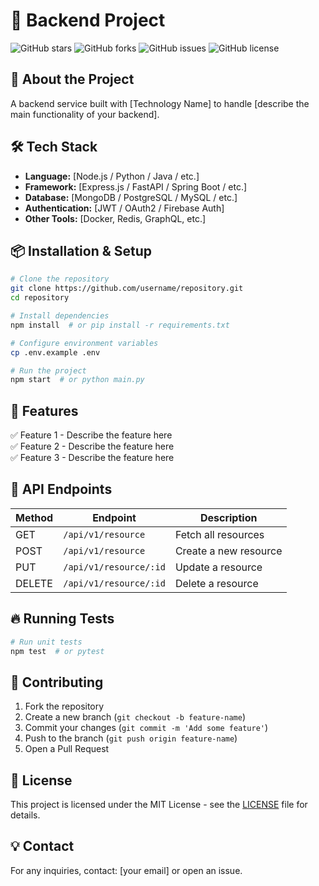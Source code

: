 # 🌟 Backend Project

![GitHub stars](https://img.shields.io/github/stars/username/repository?style=social)
![GitHub forks](https://img.shields.io/github/forks/username/repository?style=social)
![GitHub issues](https://img.shields.io/github/issues/username/repository)
![GitHub license](https://img.shields.io/github/license/username/repository)

## 🚀 About the Project
A backend service built with [Technology Name] to handle [describe the main functionality of your backend].

## 🛠 Tech Stack
- **Language:** [Node.js / Python / Java / etc.]
- **Framework:** [Express.js / FastAPI / Spring Boot / etc.]
- **Database:** [MongoDB / PostgreSQL / MySQL / etc.]
- **Authentication:** [JWT / OAuth2 / Firebase Auth]
- **Other Tools:** [Docker, Redis, GraphQL, etc.]

## 📦 Installation & Setup
```bash
# Clone the repository
git clone https://github.com/username/repository.git
cd repository

# Install dependencies
npm install  # or pip install -r requirements.txt

# Configure environment variables
cp .env.example .env

# Run the project
npm start  # or python main.py
```

## 🎯 Features
✅ Feature 1 - Describe the feature here  
✅ Feature 2 - Describe the feature here  
✅ Feature 3 - Describe the feature here  

## 📌 API Endpoints
| Method | Endpoint | Description |
|--------|----------|-------------|
| GET | `/api/v1/resource` | Fetch all resources |
| POST | `/api/v1/resource` | Create a new resource |
| PUT | `/api/v1/resource/:id` | Update a resource |
| DELETE | `/api/v1/resource/:id` | Delete a resource |

## 🔥 Running Tests
```bash
# Run unit tests
npm test  # or pytest
```

## 🤝 Contributing
1. Fork the repository
2. Create a new branch (`git checkout -b feature-name`)
3. Commit your changes (`git commit -m 'Add some feature'`)
4. Push to the branch (`git push origin feature-name`)
5. Open a Pull Request

## 📄 License
This project is licensed under the MIT License - see the [LICENSE](LICENSE) file for details.

## 💡 Contact
For any inquiries, contact: [your email] or open an issue.
